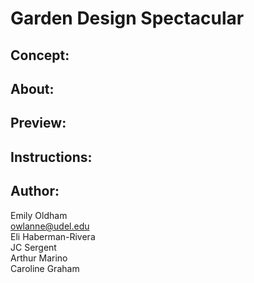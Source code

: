 # Garden Design Spectacular

## Concept: 

## About: 

## Preview: 

## Instructions:

## Author: 
Emily Oldham <br>
owlanne@udel.edu <br>
Eli Haberman-Rivera <br>
JC Sergent <br>
Arthur Marino <br>
Caroline Graham <br>
